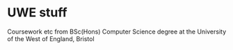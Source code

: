 
# UWE stuff

Coursework etc from BSc(Hons) Computer Science degree at the University of the West of England, Bristol